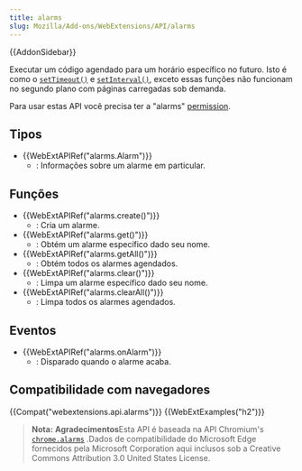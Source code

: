 ```yaml
---
title: alarms
slug: Mozilla/Add-ons/WebExtensions/API/alarms
---
```

{{AddonSidebar}}

Executar um código agendado para um horário específico no futuro. Isto é como o [`setTimeout()`](/pt-BR/docs/Web/API/WindowTimers/setTimeout) e [`setInterval()`](/pt-BR/docs/Web/API/WindowTimers/setInterval), exceto essas funções não funcionam no segundo plano com páginas carregadas sob demanda.

Para usar estas API você precisa ter a "alarms" [permission](/pt-BR/docs/Mozilla/Add-ons/WebExtensions/manifest.json/permissions).

## Tipos

- {{WebExtAPIRef("alarms.Alarm")}}
  - : Informações sobre um alarme em particular.

## Funções

- {{WebExtAPIRef("alarms.create()")}}
  - : Cria um alarme.
- {{WebExtAPIRef("alarms.get()")}}
  - : Obtém um alarme específico dado seu nome.
- {{WebExtAPIRef("alarms.getAll()")}}
  - : Obtém todos os alarmes agendados.
- {{WebExtAPIRef("alarms.clear()")}}
  - : Limpa um alarme específico dado seu nome.
- {{WebExtAPIRef("alarms.clearAll()")}}
  - : Limpa todos os alarmes agendados.

## Eventos

- {{WebExtAPIRef("alarms.onAlarm")}}
  - : Disparado quando o alarme acaba.

## Compatibilidade com navegadores

{{Compat("webextensions.api.alarms")}} {{WebExtExamples("h2")}}

> **Nota:** **Agradecimentos**Esta API é baseada na API Chromium's [`chrome.alarms`](https://developer.chrome.com/extensions/alarms) .Dados de compatibilidade do Microsoft Edge fornecidos pela Microsoft Corporation aqui inclusos sob a Creative Commons Attribution 3.0 United States License.
